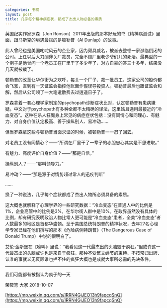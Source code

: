 ```yaml
---
categories: 书摘
layout: post
title: 几乎每个精神病症状，都成了杰出人物必备的素质
---
```


英国纪实作家罗森（Jon Ronson）2011年出版的那本好玩的书《精神病测试》里面，跟马斯克的境遇最搭的是顿勒普（Al Dunlap）的故事。

此人曾经也是美国叱咤风云的企业家，因为颇具威名，被派去整顿一家濒临倒闭的公司。上任以后大刀阔斧关厂裁员，完全不顾厂里老少爷们儿的死活。最典型的一个例子是他曾问一个老员工在厂里干了多少年了，对方自豪的答三十多年，结果没几天就被裁了。

顿勒普的改革让华尔街为之欢呼，每关一个厂子、裁一批员工，这家公司的股价都会飞涨，直到有一天证监会指控他账面作假误导投资人。顿勒普最后也跟证监会和解，然后从公司领了一大笔遣散费去过逍遥日子了。

罗森拿着一套心理学家制定的psychopath诊断症状比对，认定顿勒普有患病嫌疑。中文对于psychopath有多种全都不太精确的译法，这里姑且选用最接近的“冷血变态”。这种在杀人狂魔身上常见的病症症状包括：没有同情心和同理心、有魅力、对自身价值认定极高、善于操纵别人、易冲动……

但当罗森拿这些与顿勒普当面求证的时候，被顿勒普一一怼了回去。

对老员工没有同情心？——“所谓在厂里干了一辈子的赤胆忠心其实是不思进取。”

有魅力、高度评价自身价值？——“那是自信。”

操纵别人？——“那叫领导力。”

易冲动？——“那是源于对情势超过常人的迅疾判断”

……

换了一种说法，几乎每个症状都成了杰出人物所必须具备的素质。

这大概也就解释了心理学界的一些研究数据：“冷血变态”在普通人中的比例是1%，企业高管中的比例是3%，在华尔街人群中是10%。在政界虽然没有具体的比例，却有研究表明政治人物比常人更可能是“冷血变态”患者，全美“冷血变态”者人数最多的地区是首都华盛顿。至于美国总统特朗普的精神状况，去年27名心理学专家已经在他们撰写的那本《危险病例特朗普》（The Dangerous Case of Donald Trump）中说的很明白了。

艾伦·金斯堡在《嚎叫》里说：“我看见这一代最杰出的头脑毁于疯狂。”但或许这一代最杰出的头脑或许也是来自于疯狂，那种不受繁文缛节的束缚、不按常归出牌、认准的事就义无反顾谁也拦不住的疯狂大概也是成就大事所必需的先决条件。

---

我们可能都有被指认为疯子的一天

荣筱箐  大家  2018-10-07

[https://mp.weixin.qq.com/s/IRRN4GjJEO13h9fapcqSnQ](https://mp.weixin.qq.com/s/IRRN4GjJEO13h9fapcqSnQ)